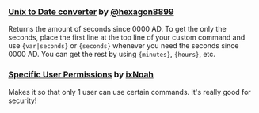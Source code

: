 
### [Unix to Date converter](https://github.com/toxicscientist/Better-Robotop/blob/master/tools/SecondsSince0000AD.yaml) by [@hexagon8899](https://github.com/hexagon8899)

Returns the amount of seconds since 0000 AD.
To get the only the seconds, place the first line at the top line of your custom command and use `{var|seconds}` or `{seconds}` whenever you need the seconds since 0000 AD.
You can get the rest by using `{minutes}`, `{hours}`, etc.

### [Specific User Permissions](https://github.com/toxicscientist/Better-Robotop/blob/master/tools/Specific%20User%20Permissions.yaml) by [ixNoah](https://www.reddit.com/u/ixNoah)

Makes it so that only 1 user can use certain commands. It's really good for security!
